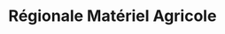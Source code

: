 ---
title: "Régionale Matériel Agricole"
url: /le-rheu/regionale-materiel-agricole/
shop: commerce
---
